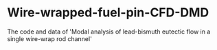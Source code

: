 # Wire-wrapped-fuel-pin-CFD-DMD
The code and data of 'Modal analysis of lead-bismuth eutectic flow  in a single wire-wrap rod channel'
